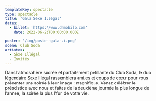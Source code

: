 ```yaml
---
templateKey: spectacle
type: spectacle
title: 'Gala Sèxe Illégal'
dates: 
  - billet: 'https://www.drmobilo.com'
    date: 2022-06-22T00:00:00.000Z

poster: '/img/poster-gala-si.png'
scene: Club Soda
artistes:
  - Sèxe Illégal
  - Invités
---
```

Dans l’atmosphère sucrée et parfaitement pétillante du Club Soda, le duo légendaire Sèxe Illégal rassemblera ami.es et coups de cœur pour vous présenter une soirée à leur image : magnifique. Venez célébrer le présolstice avec nous et faites de la deuxième journée la plus longue de l’année, la soirée la plus l’fun de votre vie.
